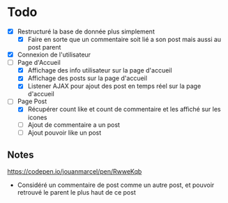 # Todo

- [X] Restructuré la base de donnée plus simplement
  - [X] Faire en sorte que un commentaire soit lié a son post mais aussi au post parent
- [X] Connexion de l'utilisateur
- [ ] Page d'Accueil
  - [X] Affichage des info utilisateur sur la page d'accueil
  - [X] Affichage des posts sur la page d'accueil
  - [X] Listener AJAX pour ajout des post en temps réel sur la page d'accueil
- [ ] Page Post
  - [X] Récupérer count like et count de commentaire et les affiché sur les icones
  - [ ] Ajout de commentaire a un post
  - [ ] Ajout pouvoir like un post

## Notes

<https://codepen.io/jouanmarcel/pen/RwweKqb>

- Considéré un commentaire de post comme un autre post, et pouvoir retrouvé le parent le plus haut de ce post
